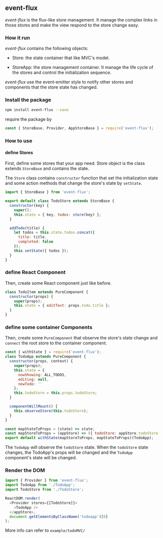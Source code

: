 ## event-flux

*event-flux* is the flux-like store management. It manage the complex links in those stores and make the view respond to the store change easy.

### How it run

*event-flux* contains the following objects:

* Store: the state container that like MVC's model.

* StoreApp: the store management container. It manage the life cycle of the stores and control the initialization sequence.

*event-flux* use the event-emitter style to notify other stores and components that the store state has changed.

### Install the package

```bash
npm install event-flux --save
```

require the package by

```js
const { StoreBase, Provider, AppStoreBase } = require('event-flux');
```

### How to use

#### define Stores

First, define some stores that your app need. Store object is the class extends `StoreBase` and contains the state.

The `Store` class contains `constructor` function that set the initialization state and some action methods that change the store's state by `setState`.

```js
import { StoreBase } from 'event-flux';

export default class TodoStore extends StoreBase {
  constructor(key) {
    super();
  	this.state = { key, todos: store(key) };
  }

  addTodo(title) {
  	let todos = this.state.todos.concat({
      title: title,
      completed: false
  	});
    this.setState({ todos });
  }
}
```

### define React Component

Then, create some React component just like before.

```js
class TodoItem extends PureComponent {
  constructor(props) {
    super(props);
    this.state = { editText: props.todo.title };
  }
}
```

### define some container Components

Then, create some `PureComponent` that observe the store's state change and `connect` the root store to the container component.

```js
const { withState } = require('event-flux');
class TodoApp extends PureComponent {
  constructor(props, context) {
    super(props);
    this.state = {
      nowShowing: ALL_TODOS,
      editing: null,
      newTodo: ''
    };
    this.todoStore = this.props.todoStore;
  }

  componentWillMount() {
    this.observeStore(this.todoStore);
  }
}

const mapStateToProps = (state) => state;
const mapStoreToProps = (appStore) => ({ todoStore: appStore.todoStore });
export default withState(mapStoreToProps, mapStateToProps)(TodoApp);
```

The `TodoApp` will observe the `todoStore` state. When the `todoStore` state changes, the TodoApp's props will be changed and the `TodoApp` component's state will be changed.

### Render the DOM

```js
import { Provider } from 'event-flux';
import TodoApp from './TodoApp';
import TodoStore from './TodoStore';

ReactDOM.render(
  <Provider stores={[TodoStore]}>
    <TodoApp />
  </appStore>,
  document.getElementsByClassName('todoapp')[0]
);
```

More info can refer to `example/todoMVC/`
